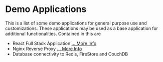 # Demo Applications

This is a list of some demo applications for general purpose use and customizations. These applications may be used as a base application for additional functionalities. Contained in this are  

- React Full Stack Application [... More Info ](../agt_demo/README.md)
- Nginx Reverse Proxy [... More Info ](../nginx_demo/README.md)
- Database connectivity to Redis, FireStore and CouchDB


